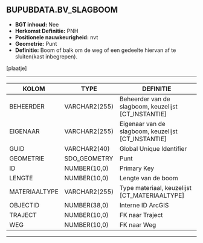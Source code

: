 ﻿## BUPUBDATA.BV_SLAGBOOM


* __BGT inhoud:__ Nee
* __Herkomst Definitie:__ PNH
* __Positionele nauwkeurigheid:__ nvt
* __Geometrie:__ Punt
* __Definitie:__ Boom of balk om de weg of een gedeelte hiervan af te sluiten(kast inbegrepen).


[plaatje]

***

|KOLOM                           	|TYPE          	|DEFINITIE|
|------                          	|----          	|-----    |
|BEHEERDER                       	|VARCHAR2(255) 	|Beheerder van de slagboom, keuzelijst [CT_INSTANTIE]|
|EIGENAAR                        	|VARCHAR2(255) 	|Eigenaar van de slagboom, keuzelijst [CT_INSTANTIE]|
|GUID                            	|VARCHAR2(40)  	|Global Unique Identifier|
|GEOMETRIE                       	|SDO_GEOMETRY  	|Punt|
|ID                              	|NUMBER(10,0)  	|Primary Key|
|LENGTE                          	|NUMBER(10,0)  	|Lengte van de boom|
|MATERIAALTYPE                   	|VARCHAR2(255)  |Type materiaal, keuzelijst [CT_MATERIAALTYPE]|
|OBJECTID                        	|NUMBER(38,0)   |Interne ID ArcGIS|
|TRAJECT                         	|NUMBER(10,0)  	|FK naar Traject|
|WEG                             	|NUMBER(10,0)  	|FK naar Weg|


***


